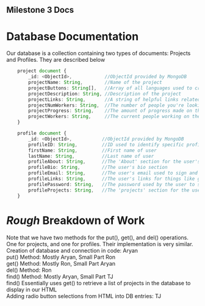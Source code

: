## Milestone 3 Docs

# Database Documentation
Our database is a collection containing two types of documents: Projects and Profiles. They are described below  
```Typescript
    project document {  
        _id: <ObjectId>,            //ObjectId provided by MongoDB  
        projectName: String,        //Name of the project  
        projectButtons: String[],   //Array of all languages used to create the project (Ex: ["Java", "HTML", "CSS"])  
        projectDescription: String, //Description of the project  
        projectLinks: String,       //A string of helpful links related to the project (Githubs, guides, url, etc.)  
        projectNumWorkers: String,  //The number of people you're looking for to help with the project  
        projectProgress: String,    //The amount of progress made on the current project  
        projectWorkers: String,     //The current people working on the project
    } 
```  

```Typescript
    profile document {  
        _id: <ObjectId>,           //ObjectId provided by MongoDB  
        profileID: String,         //ID used to identify specific profile  
        firstName: String,         //First name of user  
        lastName: String,          //Last name of user  
        profileAbout: String,      //The 'About' section for the user's profile page  
        profileBio: String,        //The user's bio section  
        profileEmail: String,      //The user's email used to sign and log in   
        profileLinks: String,      //The user's links for things like github, linkedin, facebook, etc.  
        profilePassword: String,   //The password used by the user to sign and log in  
        profileProjects: String,   //The 'projects' section for the user's profile page  
    } 
```

# *Rough* Breakdown of Work
Note that we have two methods for the put(), get(), and del() operations. One for projects, and one for profiles. Their implementation is very similar.  
Creation of database and connection in code: Aryan  
put() Method: Mostly Aryan, Small Part Ron  
get() Method: Mostly Ron, Small Part Aryan  
del() Method: Ron  
find() Method: Mostly Aryan, Small Part TJ  
find() Essentially uses get() to retrieve a list of projects in the database to display in our HTML  
Adding radio button selections from HTML into DB entries: TJ  
